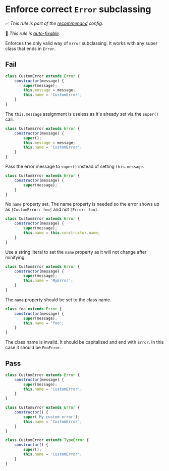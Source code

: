 # Enforce correct `Error` subclassing

✅ *This rule is part of the [recommended](https://github.com/sindresorhus/eslint-plugin-unicorn#recommended-config) config.*

🔧 *This rule is [auto-fixable](https://eslint.org/docs/user-guide/command-line-interface#fixing-problems).*

Enforces the only valid way of `Error` subclassing. It works with any super class that ends in `Error`.


## Fail

```js
class CustomError extends Error {
	constructor(message) {
		super(message);
		this.message = message;
		this.name = 'CustomError';
	}
}
```

The `this.message` assignment is useless as it's already set via the `super()` call.


```js
class CustomError extends Error {
	constructor(message) {
		super();
		this.message = message;
		this.name = 'CustomError';
	}
}
```

Pass the error message to `super()` instead of setting `this.message`.


```js
class CustomError extends Error {
	constructor(message) {
		super(message);
	}
}
```

No `name` property set. The name property is needed so the error shows up as `[CustomError: foo]` and not `[Error: foo]`.


```js
class CustomError extends Error {
	constructor(message) {
		super(message);
		this.name = this.constructor.name;
	}
}
```

Use a string literal to set the `name` property as it will not change after minifying.


```js
class CustomError extends Error {
	constructor(message) {
		super(message);
		this.name = 'MyError';
	}
}
```

The `name` property should be set to the class name.


```js
class foo extends Error {
	constructor(message) {
		super(message);
		this.name = 'foo';
	}
}
```

The class name is invalid. It should be capitalized and end with `Error`. In this case it should be `FooError`.


## Pass

```js
class CustomError extends Error {
	constructor(message) {
		super(message);
		this.name = 'CustomError';
	}
}
```

```js
class CustomError extends Error {
	constructor() {
		super('My custom error');
		this.name = 'CustomError';
	}
}
```

```js
class CustomError extends TypeError {
	constructor() {
		super();
		this.name = 'CustomError';
	}
}
```
